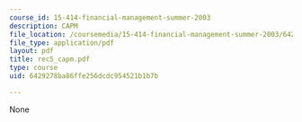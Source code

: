 ```yaml
---
course_id: 15-414-financial-management-summer-2003
description: CAPM
file_location: /coursemedia/15-414-financial-management-summer-2003/6429278ba86ffe256dcdc954521b1b7b_rec5_capm.pdf
file_type: application/pdf
layout: pdf
title: rec5_capm.pdf
type: course
uid: 6429278ba86ffe256dcdc954521b1b7b

---
```

None